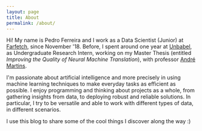 ```yaml
---
layout: page
title: About
permalink: /about/
---
```


Hi! My name is Pedro Ferreira and I work as a Data Scientist (Junior) at [Farfetch](https://www.farfetch.com/pt/), since November '18. Before, I spent around one year at [Unbabel](https://unbabel.com/), as Undergraduate Research Intern, working on my Master Thesis (entitled _Improving the Quality of Neural Machine Translation_), with professor [André Martins](https://andre-martins.github.io/).

I'm passionate about artificial intelligence and more precisely in using machine learning techniques to make everyday tasks as efficient as possible. I enjoy programming and thinking about projects as a whole, from gathering insights from data, to deploying robust and reliable solutions. In particular, I try to be versatile and able to work with different types of data, in different scenarios.

I use this blog to share some of the cool things I discover along the way :)